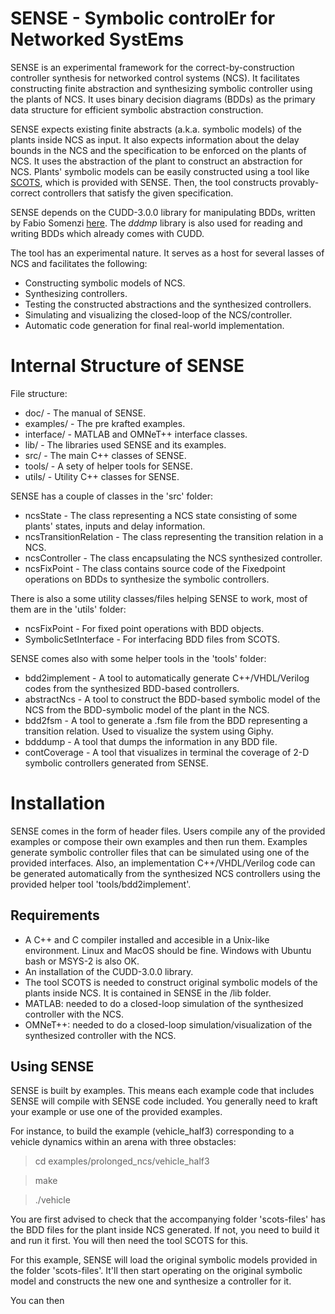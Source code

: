 SENSE - Symbolic controlEr for Networked SystEms
================================================
SENSE is an experimental framework for the correct-by-construction controller synthesis for networked control systems (NCS).
It facilitates constructing finite abstraction and synthesizing symbolic controller using the plants of NCS. 
It uses binary decision diagrams (BDDs) as the primary data structure for efficient symbolic abstraction construction. 

SENSE expects existing finite abstracts (a.k.a. symbolic models) of the plants inside NCS as input. 
It also expects information about the delay bounds in the NCS and the specification to be enforced on the plants of NCS. 
It uses the abstraction of the plant to construct an abstraction for NCS. 
Plants' symbolic models can be easily constructed using a tool like [SCOTS](https://www.hcs.ei.tum.de/en/software/scots/), which is provided with SENSE.
Then, the tool constructs provably-correct controllers that satisfy the given specification.

SENSE depends on the CUDD-3.0.0 library for manipulating BDDs, written by Fabio Somenzi [here](http://vlsi.colorado.edu/~fabio/). 
The _dddmp_ library is also used for reading and writing BDDs which already comes with CUDD.

The tool has an experimental nature.
It serves as a host for several lasses of NCS and facilitates the following:

- Constructing symbolic models of NCS.
- Synthesizing controllers.
- Testing the constructed abstractions and the synthesized controllers.
- Simulating and visualizing the closed-loop of the NCS/controller.
- Automatic code generation for final real-world implementation.


Internal Structure of SENSE
===========================

File structure:

- doc/ - The manual of SENSE.
- examples/ - The pre krafted examples.
- interface/ - MATLAB and OMNeT++ interface classes.
- lib/ - The libraries used SENSE and its examples.
- src/ - The main C++ classes of SENSE.
- tools/ - A sety of helper tools for SENSE.
- utils/ - Utility C++ classes for SENSE.


SENSE has a couple of classes in the 'src' folder:

- ncsState - The class representing a NCS state consisting of some plants' states, inputs and delay information.
- ncsTransitionRelation - The class representing the transition relation in a NCS.
- ncsController - The class encapsulating the NCS synthesized controller.
- ncsFixPoint - The class contains source code of the Fixedpoint operations on BDDs to synthesize the symbolic controllers.

There is also a some utility classes/files helping SENSE to work, most of them are in the 'utils' folder:

- ncsFixPoint - For fixed point operations with BDD objects.
- SymbolicSetInterface - For interfacing BDD files from SCOTS.


SENSE comes also with some helper tools in the 'tools' folder:

- bdd2implement - A tool to automatically generate C++/VHDL/Verilog codes from the synthesized BDD-based controllers.
- abstractNcs - A tool to construct the BDD-based symbolic model of the NCS from the BDD-symbolic model of the plant in the NCS.
- bdd2fsm - A tool to generate a .fsm file from the BDD representing a transition relation. Used to visualize the system using Giphy.
- bdddump - A tool that dumps the information in any BDD file.
- contCoverage - A tool that visualizes in terminal the coverage of 2-D symbolic controllers generated from SENSE.



Installation
============

SENSE comes in the form of header files. 
Users compile any of the provided examples or compose their own examples and then run them.
Examples generate symbolic controller files that can be simulated using one of the provided interfaces.
Also, an implementation C++/VHDL/Verilog code can be generated automatically from the synthesized NCS controllers using the provided helper tool 'tools/bdd2implement'.

Requirements
------------
- A C++ and C compiler installed and accesible in a Unix-like environment. Linux and MacOS should be fine. Windows with Ubuntu bash or MSYS-2 is also OK.
- An installation of the CUDD-3.0.0 library.
- The tool SCOTS is needed to construct original symbolic models of the plants inside NCS. It is contained in SENSE in the /lib folder.
- MATLAB: needed to do a closed-loop simulation of the synthesized controller with the NCS.
- OMNeT++: needed to do a closed-loop simulation/visualization of the synthesized controller with the NCS.

Using SENSE
-----------
SENSE is built by examples. This means each example code that includes SENSE will compile with SENSE code included. You generally need to kraft your example or use one of the provided examples.

For instance, to build the example (vehicle_half3) corresponding to a vehicle dynamics within an arena with three obstacles:

> cd examples/prolonged_ncs/vehicle_half3

> make

> ./vehicle

You are first advised to check that the accompanying folder 'scots-files' has the BDD files for the plant inside NCS generated. If not, you need to build it and run it first. You will then need the tool SCOTS for this.

For this example, SENSE will load the original symbolic models provided in the folder 'scots-files'. It'll then start operating on the original symbolic model and constructs the new one and synthesize a controller for it.

You can then


